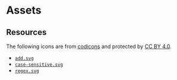 # Assets

## Resources

The following icons are from [codicons](https://github.com/microsoft/vscode-codicons) and protected by [CC BY 4.0](https://raw.githubusercontent.com/microsoft/vscode-codicons/master/LICENSE).

- [`add.svg`](https://github.com/microsoft/vscode-codicons/blob/main/src/icons/add.svg)
- [`case-sensitive.svg`](https://github.com/microsoft/vscode-codicons/blob/main/src/icons/case-sensitive.svg)
- [`regex.svg`](https://github.com/microsoft/vscode-codicons/blob/main/src/icons/regex.svg)

